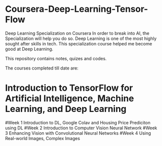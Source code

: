 # Coursera-Deep-Learning-Tensor-Flow
Deep Learning Specialization on Coursera
In order to break into AI, the Specialization will help you do so.
Deep Learning is one of the most highly sought after skills in tech.
This specialization course helped me become good at Deep Learning.

This repository contains notes, quizes and codes.

The courses completed till date are:

# Introduction to TensorFlow for Artificial Intelligence, Machine Learning, and Deep Learning
#Week 1 Introduction to DL, Google Colav and Housing Price Prediciton using DL
#Week 2 Introduction to Computer Vision Neural Network
#Week 3 Enhancing Vision with Convolutional Neural Networks
#Week 4 Using Real-world Images, Complex Images
